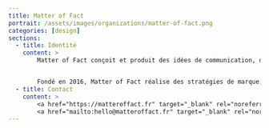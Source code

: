 ```yaml
---
title: Matter of Fact
portrait: /assets/images/organizations/matter-of-fact.png
categories: [design]
sections:
  - title: Identité
    content: >
        Matter of Fact conçoit et produit des idées de communication, des images et du code pour des institutions culturelles, des médias et des marques responsables.


        Fondé en 2016, Matter of Fact réalise des stratégies de marque, des contenus vidéos, des campagnes de communication, des identités et des sites web, de la réflexion stratégique et la direction artistique à la production.
  - title: Contact
    content: >
        <a href="https://matteroffact.fr" target="_blank" rel="noreferrer">Site</a> –
        <a href="mailto:hello@matteroffact.fr" target="_blank" rel="noreferrer">Mail</a>
---
```


